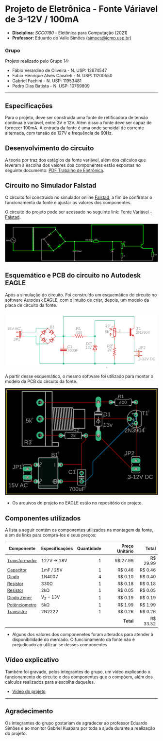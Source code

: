 # Projeto de Eletrônica - Fonte Váriavel de 3-12V / 100mA
* **Disciplina:** *SCC0180* - Eletônica para Computação (2021)
* **Professor:** Eduardo do Valle Simões (simoes@icmp.usp.br)

### Grupo
Projeto realizado pelo Grupo 14:
* Fábio Verardino de Oliveira - N. USP: 12674547
* Fabio Henrique Alves Cavaleti - N. USP: 11200550
* Gabriel Fachini - N. USP: 11953481
* Pedro Dias Batista - N. USP: 10769809

---

## Especificações
Para o projeto, deve ser construída uma fonte de retificadora de tensão contínua e variável, entre 3V e 12V. Além disso a fonte deve ser capaz de fornecer 100mA. A entrada da fonte é uma onde senoidal de corrente alternada, com tensão de 127V e frequência de 60Hz.

## Desenvolvimento do circuito
A teoria por traz dos estágios da fonte variável, além dos cálculos que leveram à escolha dos valores dos componentes estão expostas no seguinte documento: [PDF Trabalho de Eletrônica](assets/Trabalho_Eletronica.pdf).

## Circuito no Simulador Falstad
O circuito foi construído no simulador online [Falstad](http://falstad.com/circuit/circuitjs.html), a fim de confirmar o funcionamento da fonte e ajustar os valores dos componentes.

O circuito do projeto pode ser acessado no seguinte link: [Fonte Variável - Falstad][9].

[9]: http://falstad.com/circuit/circuitjs.html?ctz=CQAgjCAMB0l3BWEBOaB2AHAZmcjAWBLANgwCYwsQEzqR8qEBTAWjDACgA3EFsyDODTFe-QWQyDI4EMWlgyaKCDKxkDZAjCQyOLGE1UYCDgHdRAoSL6Ww+fFDMXBdhywzz7j8zfGTnIFiQDpBO7tJBbmKBwY4AJspkZA4e4HIqIHFMAGYAhgCuADYALhwJqWDprir40rRZeUWlCXXJsg6RGQ0FJWXtMQ7VyXWZOT2lPsSDXlPgXqHms9UV804V6SshYbOdO7ELiW1sIklbPpUqRxckUk5DtSqWw96816SPgjcvEp-v+DvvA5YAg1aT-BzPUJYBwALyYADsmAAnNhGcDoMCsJQjSjgDgw+gAwTg0EZOGIlGUJwk540cQPUJgNAOOmk1mdCAIeBQWCQJAAJSYAGcAJZC4q5eEAYyYHCR1AkAwVvykjzg1KJysCgKcWH4pL18kVQP1CkEUyNt0WDzNsjQtFtB2I9vAiudtDICBEoWK1C8ilo7pULvkomgxAQ+DA5HsyBI6ij2IxXLQWH0pDIUyIHTgo0avUWLp+IFTJ38B3Z71L2tu8urxerXyNoQAKrxNrw9iF6Dy7DyBEzXLgMF6FDoqFhoFH8MIEFziMRM8JMSwk7hkBwpR9SdEvrQYPAlGAENAEJp-nZksRKlf+5BOOZi89DaTOPKX8+QZD6OrH08Hk+DJOLu7zFk2HAAPbKLMYKQLgaTSDA3b7oEkEoP0sHwfqk4OhkyCoVBaYYT+WERNAHoZERWBofqMEkfh+oHgoSBUB6ERofoxG1KRPK0BCgQQNRQA

![Imagem do circuito no Falstad](assets/esquematico_falstad.png)

## Esquemático e PCB do circuito no Autodesk EAGLE
Após a simulação do circuito. Foi construído um esquemático do circuito no software Autodesk EAGLE, com o intuito de criar, depois, um modelo da placa de circuito da fonte.

![Esquemático do circuito no EAGLE](assets/esquematico_eagle.png)

A partir desse esquemático, o mesmo software foi utilizado para montar o modelo da PCB do circuito da fonte.

![Esquemático da placa de circuito no EAGLE](assets/pcb_eagle.png)

* Os arquivos do projeto no EAGLE estão no repositório do projeto.

## Componentes utilizados

A lista a seguir contém os componentes utilizados na montagem da fonte, além de links para comprá-los e seus preços:

| Componente         | Especificações      |Quantidade | Preço Unitário | Total    |
|---                 |---                  |--:        |---:            |---:      |
| [Transformador][1] | 127V -> 18V         | 1         | R$ 27.99       | R$ 29.99 |
| [Capacitor][2]     | 1mF / 25V           | 1         | R$ 0.46        | R$ 0.46  |
| [Diodo][3]         | 1N4007              | 4         | R$ 0.10        | R$ 0.40  |
| [Resistor][4]      | 330Ω                | 1         | R$ 0.18        | R$ 0.18  |
| [Resistor][5]      | 2kΩ                 | 1         | R$ 0.05        | R$ 0.05  |
| [Diodo Zener][6]   | V<sub>Z</sub> = 13V | 1         | R$ 0.19        | R$ 0.19  |
| [Potênciometro][7] | 5kΩ                 | 1         | R$ 1.99        | R$ 1.99  |
| [Transistor][8]    | 2N2222              | 1         | R$ 0.26        | R$ 0.26  |
|                    |                     |           |**Total**      | R$ 33.52 |

[1]: https://www.soldafria.com.br/transformador-18v-500ma-entrada-110-220vac
[2]: https://www.baudaeletronica.com.br/capacitor-eletrolitico-1000uf-25v.html
[3]: https://www.baudaeletronica.com.br/diodo-1n4007.html
[4]: https://www.baudaeletronica.com.br/resistor-330r-5-1w.html
[5]: https://www.baudaeletronica.com.br/resistor-2k-5-1-4w.html
[6]: https://www.baudaeletronica.com.br/diodo-zener-1n4743-13v-1w.html
[7]: https://www.baudaeletronica.com.br/potenciometro-linear-de-5k-5000.html
[8]: https://www.baudaeletronica.com.br/transistor-npn-2n2222.html

* Alguns dos valores dos componenetes foram alterados para atender à disponibilidade do mercado. O funcionamento da fonte não é prejudicado ao utilizar-se desses componentes.

## Vídeo explicativo

Também foi gravado, pelos integrantes do grupo, um vídeo explicando o funcionamento do circuito e dos componentes que o compõem, além dos calculos realizados para a escolha daqueles.

* [Vídeo do projeto](https://youtu.be/JVlfiyRQYMs)

---

## Agradecimento

Os integrantes do grupo gostariam de agradecer ao professor Eduardo Simões e ao monitor Gabriel Kuabara por toda a ajuda durante a realização do projeto.
